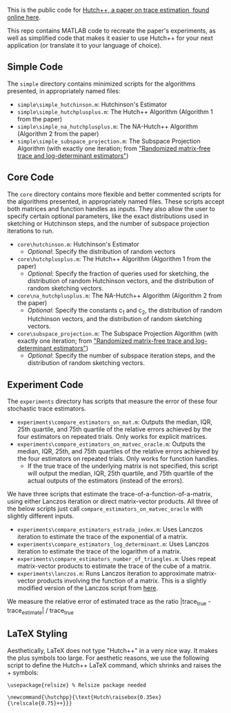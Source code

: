 This is the public code for [Hutch++, a paper on trace estimation, found online here](https://arxiv.org/abs/2010.09649).


This repo contains MATLAB code to recreate the paper's experiments, as well as simplified code that makes it easier to use Hutch++ for your next application (or translate it to your language of choice).

## Simple Code

The `simple` directory contains minimized scripts for the algorithms presented, in appropriately named files:

- `simple\simple_hutchinson.m`: Hutchinson's Estimator
- `simple\simple_hutchplusplus.m`: The Hutch++ Algorithm (Algorithm 1 from the paper)
- `simple\simple_na_hutchplusplus.m`: The NA-Hutch++ Algorithm (Algorithm 2 from the paper)
- `simple\simple_subspace_projection.m`: The Subspace Projection Algorithm (with exactly one iteration; from ["Randomized matrix-free trace and log-determinant estimators"](https://arxiv.org/abs/1605.04893))


## Core Code

The `core` directory contains more flexible and better commented scripts for the algorithms presented, in appropriately named files.
These scripts accept both matrices and function handles as inputs.
They also allow the user to specify certain optional parameters, like the exact distributions used in sketching or Hutchinson steps, and the number of subspace projection iterations to run.

- `core\hutchinson.m`: Hutchinson's Estimator
	- <i>Optional</i>: Specify the distribution of random vectors
- `core\hutchplusplus.m`: The Hutch++ Algorithm (Algorithm 1 from the paper)
	- <i>Optional</i>: Specify the fraction of queries used for sketching, the distribution of random Hutchinson vectors, and the distribution of random sketching vectors.
- `core\na_hutchplusplus.m`: The NA-Hutch++ Algorithm (Algorithm 2 from the paper)
	- <i>Optional</i>: Specify the constants c<sub>1</sub> and c<sub>2</sub>, the distribution of random Hutchinson vectors, and the distribution of random sketching vectors.
- `core\subspace_projection.m`: The Subspace Projection Algorithm (with exactly one iteration; from ["Randomized matrix-free trace and log-determinant estimators"](https://arxiv.org/abs/1605.04893))
	- <i>Optional</i>: Specify the number of subspace iteration steps, and the distribution of random sketching vectors.


## Experiment Code

The `experiments` directory has scripts that measure the error of these four stochastic trace estimators.

- `experiments\compare_estimators_on_mat.m`: Outputs the median, IQR, 25th quartile, and 75th quartile of the relative errors achieved by the four estimators on repeated trials. Only works for explicit matrices.
- `experiments\compare_estimators_on_matvec_oracle.m`: Outputs the median, IQR, 25th, and 75th quartiles of the relative errors achieved by the four estimators on repeated trials. Only works for function handles.
	- If the true trace of the underlying matrix is not specified, this script will output the median, IQR, 25th quartile, and 75th quartile of the actual outputs of the estimators (instead of the errors).

We have three scripts that estimate the trace-of-a-function-of-a-matrix, using either Lanczos iteration or direct matrix-vector products.
All three of the below scripts just call `compare_estimators_on_matvec_oracle` with slightly different inputs.

- `experiments\compare_estimators_estrada_index.m`: Uses Lanczos iteration to estimate the trace of the exponential of a matrix.
- `experiments\compare_estimators_log_determinant.m`: Uses Lanczos iteration to estimate the trace of the logarithm of a matrix.
- `experiments\compare_estimators_number_of_triangles.m`: Uses repeat matrix-vector products to estimate the trace of the cube of a matrix.
- `experiments\lanczos.m`: Runs Lanczos iteration to approximate matrix-vector products involving the function of a matrix. This is a slightly modified version of the Lanczos script from [here](https://github.com/cpmusco/fast-pcr).

We measure the relative error of estimated trace as the ratio |trace<sub>true</sub> - trace<sub>estimate</sub>| / trace<sub>true</sub>

## LaTeX Styling

Aesthetically, LaTeX does not type "Hutch++" in a very nice way.
It makes the plus symbols too large.
For aesthetic reasons, we use the following script to define the Hutch++ LaTeX command, which shrinks and raises the + symbols:
```
\usepackage{relsize} % Relsize package needed

\newcommand{\hutchpp}{\text{Hutch\raisebox{0.35ex}{\relscale{0.75}++}}}
```
